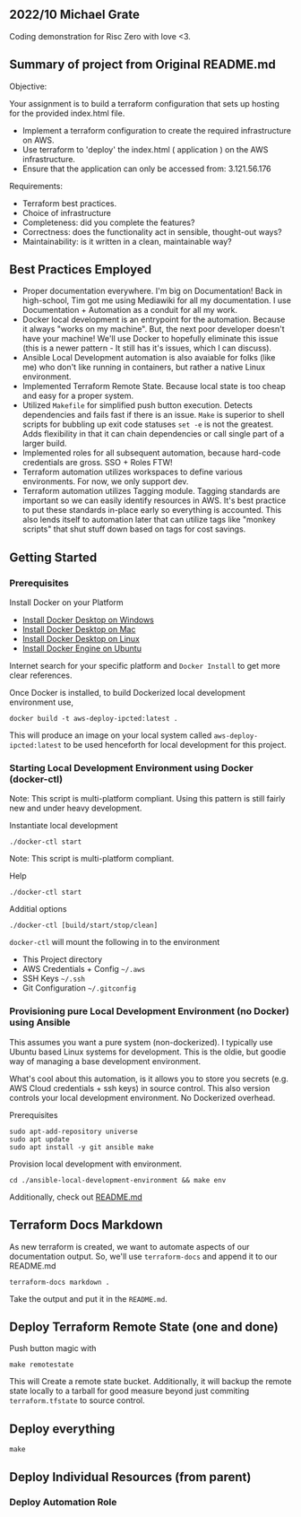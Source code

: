 ## 2022/10 Michael Grate

Coding demonstration for Risc Zero with love <3.

## Summary of project from Original README.md

Objective:

Your assignment is to build a terraform configuration that sets up hosting
for the provided index.html file.

- Implement a terraform configuration to create the required infrastructure on AWS.
- Use terraform to 'deploy' the index.html ( application ) on the AWS infrastructure.
- Ensure that the application can only be accessed from: 3.121.56.176

Requirements:
- Terraform best practices.
- Choice of infrastructure
- Completeness: did you complete the features?
- Correctness: does the functionality act in sensible, thought-out ways?
- Maintainability: is it written in a clean, maintainable way?


## Best Practices Employed

- Proper documentation everywhere. I'm big on Documentation! Back in high-school, Tim got me using Mediawiki for all my documentation. I use Documentation + Automation as a conduit for all my work.
- Docker local development is an entrypoint for the automation. Because it always "works on my machine". But, the next poor developer doesn't have your machine! We'll use Docker to hopefully eliminate this issue (this is a newer pattern - It still has it's issues, which I can discuss).
- Ansible Local Development automation is also avaiable for folks (like me) who don't like running in containers, but rather a native Linux environment. 
- Implemented Terraform Remote State. Because local state is too cheap and easy for a proper system.
- Utilized `Makefile` for simplified push button execution. Detects dependencies and fails fast if there is an issue. `Make` is superior to shell scripts for bubbling up exit code statuses `set -e` is not the greatest. Adds flexibility in that it can chain dependencies or call single part of a larger build. 
- Implemented roles for all subsequent automation, because hard-code credentials are gross. SSO + Roles FTW! 
- Terraform automation utilizes workspaces to define various environments. For now, we only support dev.
- Terraform automation utilizes Tagging module. Tagging standards are important so we can easily identify resources in AWS. It's best practice to put these standards in-place early so everything is accounted. This also lends itself to automation later that can utilize tags like "monkey scripts" that shut stuff down based on tags for cost savings.

## Getting Started

### Prerequisites

Install Docker on your Platform

- [Install Docker Desktop on Windows](https://docs.docker.com/desktop/install/windows-install/)
- [Install Docker Desktop on Mac](https://docs.docker.com/desktop/install/mac-install/)
- [Install Docker Desktop on Linux](https://docs.docker.com/desktop/install/linux-install/)
- [Install Docker Engine on Ubuntu](https://docs.docker.com/engine/install/ubuntu/)

Internet search for your specific platform and `Docker Install` to get more clear references.

Once Docker is installed, to build Dockerized local development environment use,
```
docker build -t aws-deploy-ipcted:latest .
```
This will produce an image on your local system called `aws-deploy-ipcted:latest` to be used henceforth for local development for this project.

### Starting Local Development Environment using Docker (docker-ctl)
Note: This script is multi-platform compliant. Using this pattern is still fairly new and under heavy development.


Instantiate local development
```
./docker-ctl start
``` 
Note: This script is multi-platform compliant.

Help
```
./docker-ctl start
```

Additial options
```
./docker-ctl [build/start/stop/clean]
```

`docker-ctl`  will mount the following in to the environment
- This Project directory
- AWS Credentials + Config `~/.aws`
- SSH Keys `~/.ssh`
- Git Configuration `~/.gitconfig`

### Provisioning pure Local Development Environment (no Docker) using Ansible
This assumes you want a pure system (non-dockerized). I typically use Ubuntu based Linux systems for development. This is the oldie, but goodie way of managing a base development environment.

What's cool about this automation, is it allows you to store you secrets (e.g. AWS Cloud credentials + ssh keys) in source control. This also version controls your local development environment. No Dockerized overhead.

Prerequisites
```
sudo apt-add-repository universe
sudo apt update
sudo apt install -y git ansible make
```

Provision local development with environment. 
```
cd ./ansible-local-development-environment && make env
```
Additionally, check out [README.md](./ansible-local-development-environment/README.md)

## Terraform Docs Markdown
As new terraform is created, we want to automate aspects of our documentation output. So, we'll use `terraform-docs` and append it to our README.md
```
terraform-docs markdown .
```
Take the output and put it in the `README.md`.

## Deploy Terraform Remote State (one and done)

Push button magic with
```
make remotestate
```
This will Create a remote state bucket. Additionally, it will backup the remote state locally to a tarball for good measure beyond just commiting `terraform.tfstate` to source control. 

## Deploy everything
```
make 
```

## Deploy Individual Resources (from parent) 
### Deploy Automation Role
